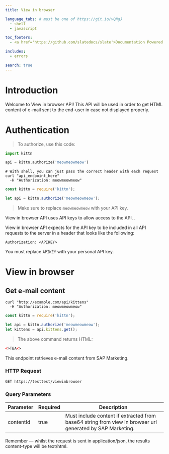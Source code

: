 ```yaml
---
title: View in browser

language_tabs: # must be one of https://git.io/vQNgJ
  - shell
  - javascript

toc_footers:
  - <a href='https://github.com/slatedocs/slate'>Documentation Powered by Slate</a>

includes:
  - errors

search: true
---
```


# Introduction

Welcome to View in browser API! This API will be used in order to get HTML content of e-mail sent to the end-user in case not displayed properly.

# Authentication

> To authorize, use this code:

```python
import kittn

api = kittn.authorize('meowmeowmeow')
```

```shell
# With shell, you can just pass the correct header with each request
curl "api_endpoint_here"
  -H "Authorization: meowmeowmeow"
```

```javascript
const kittn = require('kittn');

let api = kittn.authorize('meowmeowmeow');
```

> Make sure to replace `meowmeowmeow` with your API key.

View in browser API uses API keys to allow access to the API. .

View in browser API expects for the API key to be included in all API requests to the server in a header that looks like the following:

`Authorization: <APIKEY>`

<aside class="notice">
You must replace <code>APIKEY</code> with your personal API key.
</aside>

# View in browser

## Get e-mail content

```shell
curl "http://example.com/api/kittens"
  -H "Authorization: meowmeowmeow"
```

```javascript
const kittn = require('kittn');

let api = kittn.authorize('meowmeowmeow');
let kittens = api.kittens.get();
```

> The above command returns HTML:

```HTML
<>TBA<>
```

This endpoint retrieves e-mail content from SAP Marketing.

### HTTP Request

`GET https://testtest/viewinbrowser`

### Query Parameters

Parameter | Required | Description
--------- | ------- | -----------
contentId | true | Must include content if extracted from base64 string from view in browser url generated by SAP Marketing.

<aside class="success">
Remember — whilst the request is sent in application/json, the results content-type will be text/html.
</aside>
